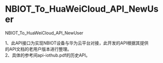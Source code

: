 # NBIOT_To_HuaWeiCloud_API_NewUser   
NBIOT_To_HuaWeiCloud_API_NewUser             
                                
1、此API接口为实现NBIOT设备与华为云平台对接，此开发的API根据其提供            
   的API文档的老用户版本进行整理。                                         
2、具体的参考间api-iothub.pdf的历史API。       
                               

         
                
              

    
     
  
      
                                          
                                   
   
